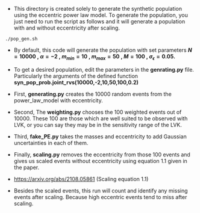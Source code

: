 * This directory is created solely to generate the synthetic population using the eccentric power law model. 
To generate the population, you just need to run the script as follows and it will generate a population with and without eccentricity after scaling. 

```
./pop_gen.sh 
```
* By default, this code will generate the population with set parameters **$N= 10000$ , $\alpha = -2$ , $m_{min} = 10$ , $m_{max} = 50$ , $M = 100$ , $\sigma_\epsilon =0.05$.**

* To get a desired population, edit the parameters in the **genrating.py** file. Particularly the arguments of the defined function **syn_pop_prob.joint_rvs(10000,-2,10,50,100,0.2)**

* First,  **generating.py**  creates the 10000 random events from the power_law_model with eccentricity.

* Second, The **weighting.py** chooses the 100 weighted events out of 10000. These 100 are those which are well suited to be observed with LVK, or you can say they may be in the sensitivity range of the LVK.
* Third, **fake_PE.py** takes the masses and eccentricity to add Gaussian uncertainties in each of them.
* Finally, **scaling.py** removes the eccentricity from those 100 events and gives us scaled events without eccentricity using equation 1.1 given in the paper. 
* https://arxiv.org/abs/2108.05861 (Scaling equation 1.1)

* Besides the scaled events, this run will count and identify any missing events after scaling. Because high eccentric events tend to miss after scaling.
